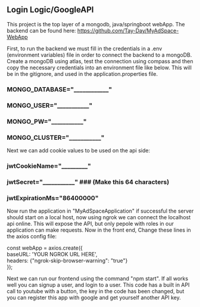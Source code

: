## Login Logic/GoogleAPI ##

This project is the top layer of a mongodb, java/springboot webApp. The backend can be found here: https://github.com/Tay-Day/MyAdSpace-WebApp

First, to run the backend we must fill in the credentials in a .env (environment variables) file in order to connect the backend to a mongoDB. Create a mongoDB using atlas, test the connection using compass and then copy the necessary credentials into an environment file like below. This will be in the gitignore, and used in the application.properties file. 
### MONGO_DATABASE="____________" ### 

###  MONGO_USER="___________" ### 

###  MONGO_PW="___________" ### 

### MONGO_CLUSTER="___________" ###

Next we can add cookie values to be used on the api side: 

### jwtCookieName="_________" ###
### jwtSecret="___________" ### (Make this 64 characters)
### jwtExpirationMs="86400000" ###

Now run the application in "MyAdSpaceApplication" if successful the server should start on a local host, now using ngrok we can connect the localhost api online. This will expose the API, but only pepole with roles in our application can make requests. Now in the front end, 
Change these lines in the axios config file:

const webApp = axios.create({ </br>
    baseURL: 'YOUR NGROK URL HERE', </br>
    headers: {"ngrok-skip-browser-warning": "true"} </br>
}); </br>

Next we can run our frontend using the command "npm start". If all works well you can signup a user, and login to a user. This code has a built in API call to youtube with a button, the key in the code has been changed, but you can register this app with google and get yourself another API key.
